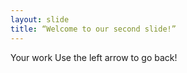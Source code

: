 ```yaml
---
layout: slide
title: “Welcome to our second slide!”
---
```

Your work
Use the left arrow to go back!
